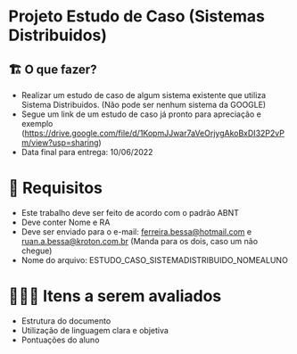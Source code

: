 # Projeto Estudo de Caso (Sistemas Distribuidos)

## 🏗 O que fazer?

- Realizar um estudo de caso de algum sistema existente que utiliza Sistema Distribuidos. (Não pode ser nenhum sistema da GOOGLE)
- Segue um link de um estudo de caso já pronto para apreciação e exemplo (https://drive.google.com/file/d/1KopmJJwar7aVeOrjygAkoBxDI32P2vPm/view?usp=sharing)
- Data final para entrega: 10/06/2022

# 🚨 Requisitos

- Este trabalho deve ser feito de acordo com o padrão ABNT
- Deve conter Nome e RA
- Deve ser enviado para o e-mail: ferreira.bessa@hotmail.com e ruan.a.bessa@kroton.com.br (Manda para os dois, caso um não chegue)
- Nome do arquivo: ESTUDO_CASO_SISTEMADISTRIBUIDO_NOMEALUNO

# 🕵🏻‍♂️ Itens a serem avaliados

- Estrutura do documento
- Utilização de linguagem clara e objetiva
- Pontuações do aluno
